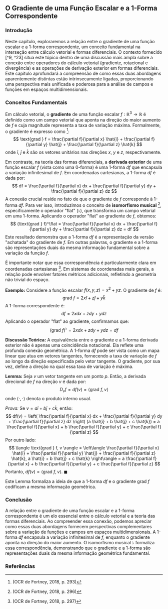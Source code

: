 ## O Gradiente de uma Função Escalar e a 1-Forma Correspondente

### Introdução
Neste capítulo, exploraremos a relação entre o gradiente de uma função escalar e a 1-forma correspondente, um conceito fundamental na interseção entre cálculo vetorial e formas diferenciais. O contexto fornecido [^9, ^23] situa este tópico dentro de uma discussão mais ampla sobre a conexão entre operadores do cálculo vetorial (gradiente, rotacional e divergência) e as operações de derivação exterior em formas diferenciais. Este capítulo aprofundará a compreensão de como essas duas abordagens aparentemente distintas estão intrinsecamente ligadas, proporcionando uma perspectiva mais unificada e poderosa para a análise de campos e funções em espaços multidimensionais.

### Conceitos Fundamentais
Em cálculo vetorial, o **gradiente** de uma função escalar $f: \mathbb{R}^3 \rightarrow \mathbb{R}$ é definido como um campo vetorial que aponta na direção do maior aumento de $f$ e cuja magnitude representa a taxa de variação máxima. Formalmente, o gradiente é expresso como [^293]:
$$
\text{grad } f = \frac{\partial f}{\partial x} \hat{i} + \frac{\partial f}{\partial y} \hat{j} + \frac{\partial f}{\partial z} \hat{k}
$$
onde $\hat{i}$, $\hat{j}$ e $\hat{k}$ são os vetores unitários nas direções $x$, $y$ e $z$, respectivamente.

Em contraste, na teoria das formas diferenciais, a **derivada exterior** de uma função escalar $f$ (vista como uma 0-forma) é uma 1-forma $df$ que encapsula a variação infinitesimal de $f$. Em coordenadas cartesianas, a 1-forma $df$ é dada por:
$$
df = \frac{\partial f}{\partial x} dx + \frac{\partial f}{\partial y} dy + \frac{\partial f}{\partial z} dz
$$
A conexão crucial reside no fato de que o gradiente de $f$ corresponde à 1-forma $df$. Para ver isso, introduzimos o conceito de **isomorfismo musical** [^296], especificamente o operador "flat" ($\flat$), que transforma um campo vetorial em uma 1-forma. Aplicando o operador "flat" ao gradiente de $f$, obtemos:
$$
(\text{grad } f)^\flat = \frac{\partial f}{\partial x} dx + \frac{\partial f}{\partial y} dy + \frac{\partial f}{\partial z} dz = df
$$
Este resultado demonstra que a 1-forma $df$ é a representação da versão "achatada" do gradiente de $f$. Em outras palavras, o gradiente e a 1-forma são representações duais da mesma informação fundamental sobre a variação da função $f$.

É importante notar que essa correspondência é particularmente clara em coordenadas cartesianas [^297]. Em sistemas de coordenadas mais gerais, a relação pode envolver fatores métricos adicionais, refletindo a geometria não trivial do espaço.

**Exemplo:**
Considere a função escalar $f(x, y, z) = x^2 + yz$. O gradiente de $f$ é:
$$
\text{grad } f = 2x \hat{i} + z \hat{j} + y \hat{k}
$$
A 1-forma correspondente é:
$$
df = 2x dx + z dy + y dz
$$
Aplicando o operador "flat" ao gradiente, confirmamos que:
$$
(\text{grad } f)^\flat = 2x dx + z dy + y dz = df
$$

**Discussão Teórica:**
A equivalência entre o gradiente e a 1-forma derivada exterior não é apenas uma coincidência notacional. Ela reflete uma profunda conexão geométrica. A 1-forma $df$ pode ser vista como um mapa linear que atua em vetores tangentes, fornecendo a taxa de variação de $f$ ao longo da direção especificada pelo vetor tangente. O gradiente, por sua vez, define a direção na qual essa taxa de variação é máxima.

**Lemma:**
Seja $v$ um vetor tangente em um ponto $p$. Então, a derivada direcional de $f$ na direção $v$ é dada por:
$$
D_v f = df(v) = \langle \text{grad } f, v \rangle
$$
onde $\langle \cdot, \cdot \rangle$ denota o produto interno usual.

*Prova:*
Se $v = a \hat{i} + b \hat{j} + c \hat{k}$, então:
$$
df(v) = \left( \frac{\partial f}{\partial x} dx + \frac{\partial f}{\partial y} dy + \frac{\partial f}{\partial z} dz \right) (a \hat{i} + b \hat{j} + c \hat{k}) = a \frac{\partial f}{\partial x} + b \frac{\partial f}{\partial y} + c \frac{\partial f}{\partial z}
$$
Por outro lado:
$$
\langle \text{grad } f, v \rangle = \left\langle \frac{\partial f}{\partial x} \hat{i} + \frac{\partial f}{\partial y} \hat{j} + \frac{\partial f}{\partial z} \hat{k}, a \hat{i} + b \hat{j} + c \hat{k} \right\rangle = a \frac{\partial f}{\partial x} + b \frac{\partial f}{\partial y} + c \frac{\partial f}{\partial z}
$$
Portanto, $df(v) = \langle \text{grad } f, v \rangle$. $\blacksquare$

Este Lemma formaliza a ideia de que a 1-forma $df$ e o gradiente $\text{grad } f$ codificam a mesma informação geométrica.

### Conclusão
A relação entre o gradiente de uma função escalar e a 1-forma correspondente é um elo essencial entre o cálculo vetorial e a teoria das formas diferenciais. Ao compreender essa conexão, podemos apreciar como essas duas abordagens fornecem perspectivas complementares sobre a variação de funções e campos em espaços multidimensionais. A 1-forma $df$ encapsula a variação infinitesimal de $f$, enquanto o gradiente aponta na direção do maior aumento. O isomorfismo musical $\flat$ formaliza essa correspondência, demonstrando que o gradiente e a 1-forma são representações duais da mesma informação geométrica fundamental.

### Referências
[^9]: Fortney, J. P. (2018). *A Visual Introduction to Differential Forms and Calculus on Manifolds*. Springer Nature Switzerland AG.
[^23]: Schey, H. M. (2005). *Div, Grad, Curl, and All That: An Informal Text on Vector Calculus*. W. W. Norton & Company.
[^293]: (OCR de Fortney, 2018, p. 293)
[^296]: (OCR de Fortney, 2018, p. 296)
[^297]: (OCR de Fortney, 2018, p. 297)
<!-- END -->